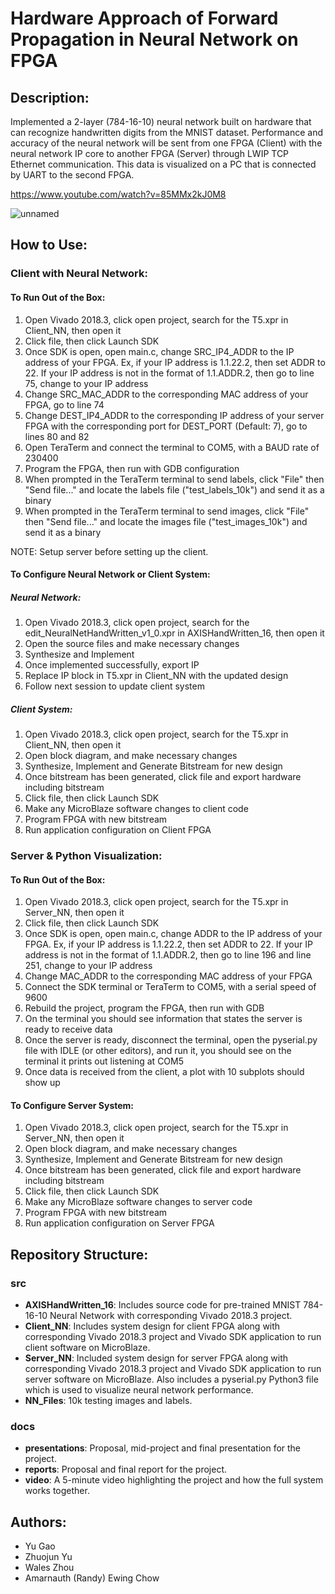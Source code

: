 # Hardware Approach of Forward Propagation in Neural Network on FPGA

## Description:
Implemented a 2-layer (784-16-10) neural network built on hardware that can recognize handwritten digits from the MNIST dataset. Performance and accuracy of the neural network will be sent from one FPGA (Client) with the neural network IP core to another FPGA (Server) through LWIP TCP Ethernet communication. This data is visualized on a PC that is connected by UART to the second FPGA.

https://www.youtube.com/watch?v=85MMx2kJ0M8

![unnamed](https://user-images.githubusercontent.com/71918289/114693748-e9dec000-9ce7-11eb-8b89-381dd94d94c1.png)


## How to Use:
### Client with Neural Network:
#### To Run Out of the Box:
1. Open Vivado 2018.3, click open project, search for the T5.xpr in Client_NN, then open it
2. Click file, then click Launch SDK
3. Once SDK is open, open main.c, change SRC_IP4_ADDR to the IP address of your FPGA. Ex, if your IP address is 1.1.22.2, then set ADDR to 22. If your IP address is not in the format of 1.1.ADDR.2, then go to line 75, change to your IP address
4. Change SRC_MAC_ADDR to the corresponding MAC address of your FPGA, go to line 74
5. Change DEST_IP4_ADDR to the corresponding IP address of your server FPGA with the corresponding port for DEST_PORT (Default: 7), go to lines 80 and 82
6. Open TeraTerm and connect the terminal to COM5, with a BAUD rate of 230400
7. Program the FPGA, then run with GDB configuration
8. When prompted in the TeraTerm terminal to send labels, click "File" then "Send file..." and locate the labels file ("test_labels_10k") and send it as a binary
9. When prompted in the TeraTerm terminal to send images, click "File" then "Send file..." and locate the images file ("test_images_10k") and send it as a binary

NOTE: Setup server before setting up the client.

#### To Configure Neural Network or Client System:
##### Neural Network:
1. Open Vivado 2018.3, click open project, search for the edit_NeuralNetHandWritten_v1_0.xpr in AXISHandWritten_16, then open it
2. Open the source files and make necessary changes
3. Synthesize and Implement
4. Once implemented successfully, export IP
5. Replace IP block in T5.xpr in Client_NN with the updated design
6. Follow next session to update client system

##### Client System:
1. Open Vivado 2018.3, click open project, search for the T5.xpr in Client_NN, then open it
2. Open block diagram, and make necessary changes
3. Synthesize, Implement and Generate Bitstream for new design
4. Once bitstream has been generated, click file and export hardware including bitstream
5. Click file, then click Launch SDK
6. Make any MicroBlaze software changes to client code
7. Program FPGA with new bitstream
8. Run application configuration on Client FPGA

### Server & Python Visualization:
#### To Run Out of the Box:
1. Open Vivado 2018.3, click open project, search for the T5.xpr in Server_NN, then open it
2. Click file, then click Launch SDK
3. Once SDK is open, open main.c, change ADDR to the IP address of your FPGA. Ex, if your IP address is 1.1.22.2, then set ADDR to 22. If your IP address is not in the format of 1.1.ADDR.2, then go to line 196 and line 251, change to your IP address
4. Change MAC_ADDR to the corresponding MAC address of your FPGA
5. Connect the SDK terminal or TeraTerm to COM5, with a serial speed of 9600
6. Rebuild the project, program the FPGA, then run with GDB
7. On the terminal you should see information that states the server is ready to receive data
8. Once the server is ready, disconnect the terminal, open the pyserial.py file with IDLE (or other editors), and run it, you should see on the terminal it prints out listening at COM5
9. Once data is received from the client, a plot with 10 subplots should show up

#### To Configure Server System:
1. Open Vivado 2018.3, click open project, search for the T5.xpr in Server_NN, then open it
2. Open block diagram, and make necessary changes
3. Synthesize, Implement and Generate Bitstream for new design
4. Once bitstream has been generated, click file and export hardware including bitstream
5. Click file, then click Launch SDK
6. Make any MicroBlaze software changes to server code
7. Program FPGA with new bitstream
8. Run application configuration on Server FPGA

## Repository Structure:
### src
- **AXISHandWritten_16**: Includes source code for pre-trained MNIST 784-16-10 Neural Network with corresponding Vivado 2018.3 project.
- **Client_NN**: Includes system design for client FPGA along with corresponding Vivado 2018.3 project and Vivado SDK application to run client software on MicroBlaze.
- **Server_NN**: Included system design for server FPGA along with corresponding Vivado 2018.3 project and Vivado SDK application to run server software on MicroBlaze. Also includes a pyserial.py Python3 file which is used to visualize neural network performance.
- **NN_Files**: 10k testing images and labels.

### docs
- **presentations**: Proposal, mid-project and final presentation for the project.
- **reports**: Proposal and final report for the project.
- **video**: A 5-minute video highlighting the project and how the full system works together.

## Authors:
- Yu Gao
- Zhuojun Yu
- Wales Zhou
- Amarnauth (Randy) Ewing Chow


